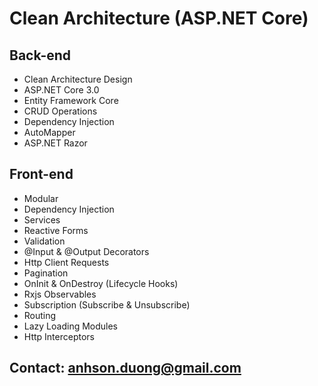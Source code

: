 # Clean Architecture (ASP.NET Core)

## Back-end
        
* Clean Architecture Design
* ASP.NET Core 3.0
* Entity Framework Core
* CRUD Operations
* Dependency Injection
* AutoMapper
* ASP.NET Razor

## Front-end
* Modular
* Dependency Injection
* Services
* Reactive Forms
* Validation
* @Input & @Output Decorators
* Http Client Requests
* Pagination
* OnInit & OnDestroy (Lifecycle Hooks)
* Rxjs Observables
* Subscription (Subscribe & Unsubscribe)
* Routing
* Lazy Loading Modules
* Http Interceptors

## Contact: anhson.duong@gmail.com
